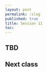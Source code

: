 ```yaml
---
layout: post
permalink: :slug
published: true
title: Session 11
toc:
---
```


## TBD

## Next class

<!-- do entry 9 -->
